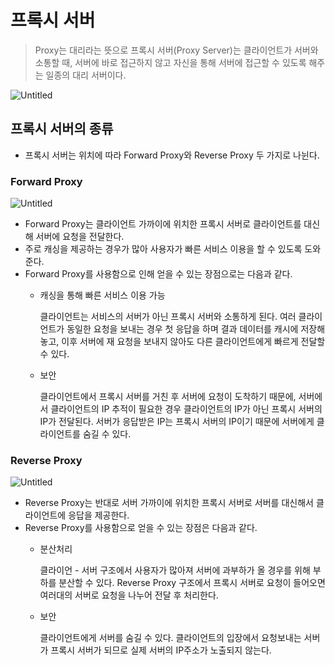 # 프록시 서버

> Proxy는 대리라는 뜻으로 프록시 서버(Proxy Server)는 클라이언트가 서버와 소통할 때, 서버에 바로 접근하지 않고 자신을 통해 서버에 접근할 수 있도록 해주는 일종의 대리 서버이다.
> 

![Untitled](https://s3.us-west-2.amazonaws.com/secure.notion-static.com/5e65b2cd-3b35-4950-a3bd-01037d0d093c/Untitled.png?X-Amz-Algorithm=AWS4-HMAC-SHA256&X-Amz-Content-Sha256=UNSIGNED-PAYLOAD&X-Amz-Credential=AKIAT73L2G45EIPT3X45%2F20221210%2Fus-west-2%2Fs3%2Faws4_request&X-Amz-Date=20221210T060729Z&X-Amz-Expires=86400&X-Amz-Signature=1bae232130395e5f7d33cf378bc89b8f83394a45885d0f08aea1abeb8b116a61&X-Amz-SignedHeaders=host&response-content-disposition=filename%3D%22Untitled.png%22&x-id=GetObject)

## 프록시 서버의 종류

- 프록시 서버는 위치에 따라 Forward Proxy와 Reverse Proxy 두 가지로 나뉜다.

### Forward Proxy

![Untitled](https://s3.us-west-2.amazonaws.com/secure.notion-static.com/7c5ac49a-d709-42ea-a3e1-bdc901e3df28/Untitled.png?X-Amz-Algorithm=AWS4-HMAC-SHA256&X-Amz-Content-Sha256=UNSIGNED-PAYLOAD&X-Amz-Credential=AKIAT73L2G45EIPT3X45%2F20221210%2Fus-west-2%2Fs3%2Faws4_request&X-Amz-Date=20221210T060953Z&X-Amz-Expires=86400&X-Amz-Signature=13566858a7db981568f565fb65a54091fb0db0d31b2c3b272c746f19d6a7f522&X-Amz-SignedHeaders=host&response-content-disposition=filename%3D%22Untitled.png%22&x-id=GetObject)

- Forward Proxy는 클라이언트 가까이에 위치한 프록시 서버로 클라이언트를 대신해 서버에 요청을 전달한다.
- 주로 캐싱을 제공하는 경우가 많아 사용자가 빠른 서비스 이용을 할 수 있도록 도와준다.
- Forward Proxy를 사용함으로 인해 얻을 수 있는 장점으로는 다음과 같다.
    - 캐싱을 통해 빠른 서비스 이용 가능
        
        클라이언트는 서비스의 서버가 아닌 프록시 서버와 소통하게 된다. 여러 클라이언트가 동일한 요청을 보내는 경우 첫 응답을 하며 결과 데이터를 캐시에 저장해놓고, 이후 서버에 재 요청을 보내지 않아도 다른 클라이언트에게 빠르게 전달할 수 있다.
        
    - 보안
        
        클라이언트에서 프록시 서버를 거친 후 서버에 요청이 도착하기 때문에, 서버에서 클라이언트의 IP 추적이 필요한 경우 클라이언트의 IP가 아닌 프록시 서버의 IP가 전달된다. 서버가 응답받은 IP는 프록시 서버의 IP이기 때문에 서버에게 클라이언트를 숨길 수 있다.
        

### Reverse Proxy

![Untitled](https://s3.us-west-2.amazonaws.com/secure.notion-static.com/da343736-595c-4576-bbcd-85206ae44d21/Untitled.png?X-Amz-Algorithm=AWS4-HMAC-SHA256&X-Amz-Content-Sha256=UNSIGNED-PAYLOAD&X-Amz-Credential=AKIAT73L2G45EIPT3X45%2F20221210%2Fus-west-2%2Fs3%2Faws4_request&X-Amz-Date=20221210T061007Z&X-Amz-Expires=86400&X-Amz-Signature=bca64fcfd8d9710cd4aeca44bb8eca2d6021dba5622f6c67816e67f85fbaaccf&X-Amz-SignedHeaders=host&response-content-disposition=filename%3D%22Untitled.png%22&x-id=GetObject)

- Reverse Proxy는 반대로 서버 가까이에 위치한 프록시 서버로 서버를 대신해서 클라이언트에 응답을 제공한다.
- Reverse Proxy를 사용함으로 얻을 수 있는 장점은 다음과 같다.
    - 분산처리
        
        클라이언 - 서버 구조에서 사용자가 많아져 서버에 과부하가 올 경우를 위해 부하를 분산할 수 있다. Reverse Proxy 구조에서 프록시 서버로 요청이 들어오면 여러대의 서버로 요청을 나누어 전달 후 처리한다. 
        
    - 보안
        
        클라이언트에게 서버를 숨길 수 있다. 클라이언트의 입장에서 요청보내는 서버가 프록시 서버가 되므로 실제 서버의 IP주소가 노출되지 않는다.